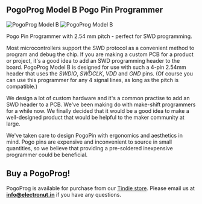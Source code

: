 ## PogoProg Model B Pogo Pin Programmer

![PogoProg Model B](PogoProg-modelB-1.jpg)
![PogoProg Model B](PogoProg-modelB-2.jpg)

Pogo Pin Programmer with 2.54 mm pitch - perfect for SWD programming.

Most microcontrollers support the SWD protocol as a convenient method to program and debug the chip. If you are making a custom PCB for a product or project, it's a good idea to add an SWD programming header to the board. PogoProg Model B is designed for use with such a 4-pin 2.54mm header that uses the *SWDIO*, *SWDCLK*, *VDD* and *GND* pins. (Of course you can use this programmer for any 4 signal lines, as long as the pitch is compatible.)


We design a lot of custom hardware and it's a common practise to add an SWD header to a PCB. We've been making do with make-shift programmers for a while now. We finally decided that it would be a good idea to make a well-designed product that would be helpful to the maker community at large.

We've taken care to design PogoPin with ergonomics and aesthetics in mind. Pogo pins are expensive and inconvenient to source in small quantities, so we believe that providing a pre-soldered inexpensive programmer could be beneficial.

## Buy a PogoProg!

PogoProg is available for purchase from our [Tindie store][1]. Please email us at **info@electronut.in** if you have any questions.

[1]: https://www.tindie.com/stores/ElectronutLabs/
